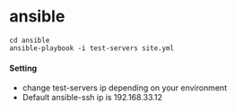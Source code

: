 ansible
=======


    cd ansible
    ansible-playbook -i test-servers site.yml


#### Setting
* change test-servers ip depending on your environment
* Default ansible-ssh ip is 192.168.33.12
